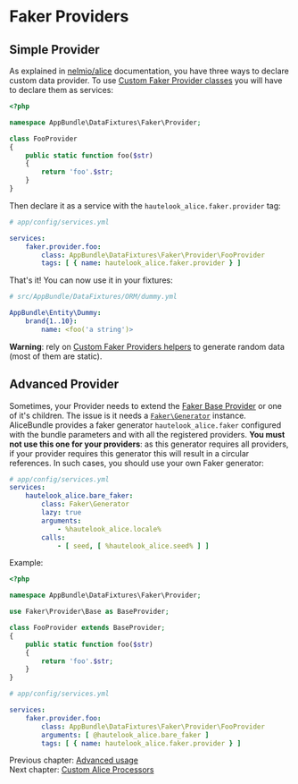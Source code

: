 # Faker Providers

## Simple Provider

As explained in [nelmio/alice](https://github.com/nelmio/alice#custom-faker-data-providers) documentation, you have
three ways to declare custom data provider. To use [Custom Faker Provider classes][1]
you will have to declare them as services:

```php
<?php

namespace AppBundle\DataFixtures\Faker\Provider;

class FooProvider
{
    public static function foo($str)
    {
        return 'foo'.$str;
    }
}
```

Then declare it as a service with the `hautelook_alice.faker.provider` tag:

```yaml
# app/config/services.yml

services:
    faker.provider.foo:
        class: AppBundle\DataFixtures\Faker\Provider\FooProvider
        tags: [ { name: hautelook_alice.faker.provider } ]
```

That's it! You can now use it in your fixtures:

```yaml
# src/AppBundle/DataFixtures/ORM/dummy.yml

AppBundle\Entity\Dummy:
    brand{1..10}:
        name: <foo('a string')>
```

**Warning**: rely on [Custom Faker Providers helpers][2] to generate random data (most of them are static).

## Advanced Provider

Sometimes, your Provider needs to extend the [Faker Base Provider][2]
or one of it's children. The issue is it needs a [`Faker\Generator`](https://github.com/fzaninotto/Faker/blob/master/src/Faker/Generator.php)
instance. AliceBundle provides a faker generator `hautelook_alice.faker` configured with the bundle parameters and with all the registered providers. **You must not use this one for your providers**: as this generator requires all providers, if your provider requires this generator this will result in a circular references. In such cases, you should use your own Faker generator:

```yaml
# app/config/services.yml
services:
    hautelook_alice.bare_faker:
        class: Faker\Generator
        lazy: true
        arguments:
            - %hautelook_alice.locale%
        calls:
            - [ seed, [ %hautelook_alice.seed% ] ]
```

Example:
```php
<?php

namespace AppBundle\DataFixtures\Faker\Provider;

use Faker\Provider\Base as BaseProvider;

class FooProvider extends BaseProvider;
{
    public static function foo($str)
    {
        return 'foo'.$str;
    }
}
```

```yaml
# app/config/services.yml

services:
    faker.provider.foo:
        class: AppBundle\DataFixtures\Faker\Provider\FooProvider
        arguments: [ @hautelook_alice.bare_faker ]
        tags: [ { name: hautelook_alice.faker.provider } ]
```

Previous chapter: [Advanced usage](advanced-usage.md)<br />
Next chapter: [Custom Alice Processors](alice-processors.md)

[1]: https://github.com/nelmio/alice/blob/master/doc/customizing-data-generation.md#add-a-custom-faker-provider-class
[2]: https://github.com/fzaninotto/Faker/blob/master/src/Faker/Provider/Base.php
